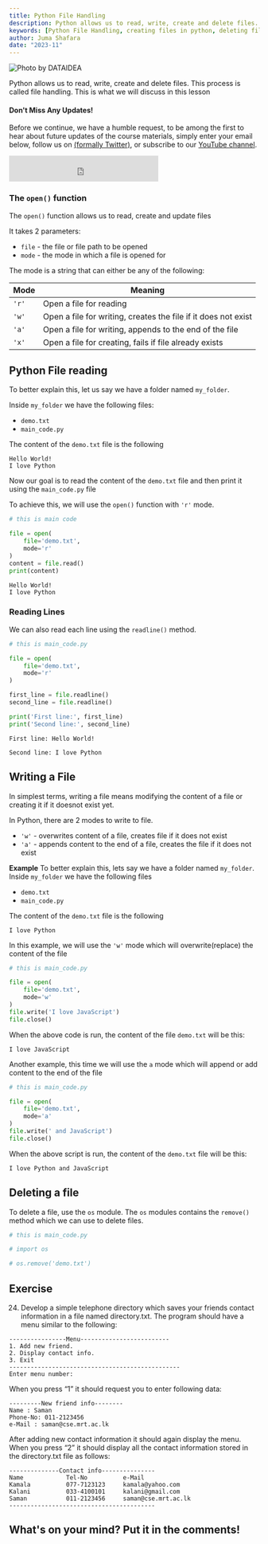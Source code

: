 ```yaml
---
title: Python File Handling
description: Python allows us to read, write, create and delete files.
keywords: [Python File Handling, creating files in python, deleting files in python, modifying files in python, reading files in python]
author: Juma Shafara
date: "2023-11"
---
```


![Photo by DATAIDEA](../assets/banner4.png)

Python allows us to read, write, create and delete files. This process is called file handling. This is what we will discuss in this lesson

<!-- Newsletter -->
<div class="newsletter">
<div class="newsletter-heading">
<h4><i class="bi bi-info-circle-fill"></i> Don't Miss Any Updates!</h4>
</div>
<div class="newsletter-body">
<p>
Before we continue, we have a humble request, to be among the first to hear about future updates of the course materials, simply enter your email below, follow us on <a href="https://x.com/dataideaorg"><i class="bi bi-twitter-x"></i>
(formally Twitter)</a>, or subscribe to our <a href="https://www.youtube.com/@dataidea-science"><i class="bi bi-youtube"></i> YouTube channel</a>.
</p>
<iframe class="newsletter-frame" src="https://embeds.beehiiv.com/5fc7c425-9c7e-4e08-a514-ad6c22beee74?slim=true" data-test-id="beehiiv-embed" height="52" frameborder="0" scrolling="no">
</iframe>
</div>
</div>

### The `open()` function
The `open()` function allows us to read, create and update files

It takes 2 parameters:

- `file` - the file or file path to be opened
- `mode` - the mode in which a file is opened for

The mode is a string that can either be any of the following:

Mode  | Meaning
------|--------
`'r'` | Open a file for reading
`'w'` | Open a file for writing, creates the file if it does not exist
`'a'` | Open a file for writing, appends to the end of the file
`'x'` | Open a file for creating, fails if file already exists

## Python File reading
To better explain this, let us say we have a folder named `my_folder`.

Inside `my_folder` we have the following files:

- `demo.txt`
- `main_code.py`

The content of the `demo.txt` file is the following

```
Hello World!
I love Python
```
Now our goal is to read the content of the `demo.txt` file and then print it using the `main_code.py` file

To achieve this, we will use the `open()` function with `'r'` mode.


```python
# this is main code

file = open(
    file='demo.txt',
    mode='r'
)
content = file.read()
print(content)
```

    Hello World!
    I love Python


### Reading Lines

We can also read each line using the `readline()` method.


```python
# this is main_code.py

file = open(
    file='demo.txt',
    mode='r'
)

first_line = file.readline()
second_line = file.readline()

print('First line:', first_line)
print('Second line:', second_line)
```

    First line: Hello World!
    
    Second line: I love Python


## Writing a File
In simplest terms, writing a file means modifying the content of a file or creating it if it doesnot exist yet.

In Python, there are 2 modes to write to file.

- `'w'` - overwrites content of a file, creates file if it does not exist
- `'a'` - appends content to the end of a file, creates the file if it does not exist

**Example**
To better explain this, lets say we have a folder named `my_folder`. Inside `my_folder` we have the following files

- `demo.txt`
- `main_code.py`

The content of the `demo.txt` file is the following

```
I love Python
```
In this example, we will use the `'w'` mode which will overwrite(replace) the content of the file


```python
# this is main_code.py

file = open(
    file='demo.txt',
    mode='w'
)
file.write('I love JavaScript')
file.close()
```

When the above code is run, the content of the file `demo.txt` will be this:
```
I love JavaScript
```

Another example, this time we will use the `a` mode which will append or add content to the end of the file


```python
# this is main_code.py

file = open(
    file='demo.txt',
    mode='a'
)
file.write(' and JavaScript')
file.close()
```

When the above script is run, the content of the `demo.txt` file will be this:
```
I love Python and JavaScript
```

## Deleting a file
To delete a file, use the `os` module. The `os` modules contains the `remove()` method which we can use to delete files.


```python
# this is main_code.py

# import os

# os.remove('demo.txt')
```

## Exercise

24. Develop a simple telephone directory which saves your friends contact information in a
file named directory.txt. The program should have a menu similar to the following:
```
----------------Menu-------------------------
1. Add new friend.
2. Display contact info.
3. Exit
------------------------------------------------
Enter menu number:
```
When you press “1” it should request you to enter following data:
```
---------New friend info--------
Name : Saman
Phone-No: 011-2123456
e-Mail : saman@cse.mrt.ac.lk
```
After adding new contact information it should again display the menu. When you press “2” it should
display all the contact information stored in the directory.txt file as follows:

```
--------------Contact info---------------
Name            Tel-No          e-Mail
Kamala          077-7123123     kamala@yahoo.com
Kalani          033-4100101     kalani@gmail.com
Saman           011-2123456     saman@cse.mrt.ac.lk
-----------------------------------------
```

<h2>What's on your mind? Put it in the comments!</h2>
<script src="https://utteranc.es/client.js"
        repo="dataideaorg/dataidea-science"
        issue-term="pathname"
        theme="github-light"
        crossorigin="anonymous"
        async>
</script>
